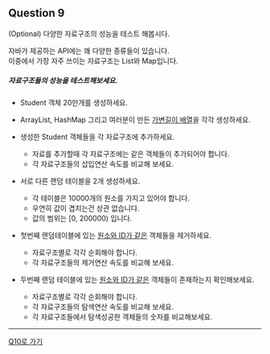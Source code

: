 ## Question 9

(Optional) 다양한 자료구조의 성능을 테스트 해봅시다.

자바가 제공하는 API에는 꽤 다양한 종류들이 있습니다.
<br>이중에서 가장 자주 쓰이는 자료구조는 List와 Map입니다.

##### 자료구조들의 성능을 테스트해보세요.
- Student 객체 20만개를 생성하세요.
- ArrayList, HashMap 그리고 여러분이 만든 [가변길이 배열](Q8.md)을 각각 생성하세요.

- 생성한 Student 객체들을 각 자료구조에 추가하세요.
    - 자료를 추가할때 각 자료구조에는 같은 객체들이 추가되어야 합니다.
    - 각 자료구조들의 삽입연산 속도를 비교해 보세요.

- 서로 다른 랜덤 테이블을 2개 생성하세요.
    - 각 테이블은 10000개의 원소를 가지고 있어야 합니다.
    - 우연히 값이 겹치는건 상관 없습니다.
    - 값의 범위는 [0, 200000) 입니다.

- 첫번째 랜덤테이블에 있는 <u>원소와 ID가 같은</u> 객체들을 제거하세요.
    - 자료구조별로 각각 순회해야 합니다.
    - 각 자료구조들의 제거연산 속도를 비교해 보세요.

- 두번째 랜덤 테이블에 있는 <u>원소와 ID가 같은</u> 객체들이 존재하는지 확인해보세요.
    - 자료구조별로 각각 순회해야 합니다.
    - 각 자료구조들의 탐색연산 속도를 비교해 보세요.
    - 각 자료구조들에서 탐색성공한 객체들의 숫자를 비교해보세요.

* * *

[Q10로 가기](Q10.md)